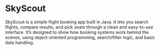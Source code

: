 # SkyScout
SkyScout is a simple flight booking app  built in Java. It lets you search flights, compare results, and  pick seats through a clean and easy-to-use interface. It’s designed to show how booking systems work behind the scenes, using object-oriented programming, search/filter logic, and basic data handling. 
